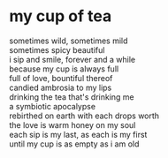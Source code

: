 # my cup of tea

sometimes wild, sometimes mild\
sometimes spicy beautiful\
i sip and smile, forever and a while\
because my cup is always full\
full of love, bountiful thereof\
candied ambrosia to my lips\
drinking the tea that's drinking me\
a symbiotic apocalypse\
rebirthed on earth with each drops worth\
the love is warm honey on my soul\
each sip is my last, as each is my first\
until my cup is as empty as i am old
